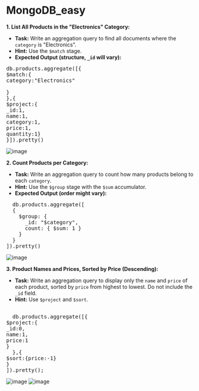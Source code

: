 # MongoDB_easy
**1. List All Products in the "Electronics" Category:**

- **Task:** Write an aggregation query to find all documents where the `category` is "Electronics".
- **Hint:** Use the `$match` stage.
- **Expected Output (structure, `_id` will vary):**

<Pre>db.products.aggregate([{
$match:{
category:"Electronics"

}
},{
$project:{
_id:1,
name:1,
category:1,
price:1,
quantity:1}
}]).pretty()
</Pre>

![image](https://github.com/user-attachments/assets/82f7c119-3afe-48c3-8a15-8d72b62233ba)

**2. Count Products per Category:**

- **Task:** Write an aggregation query to count how many products belong to each `category`.
- **Hint:** Use the `$group` stage with the `$sum` accumulator.
- **Expected Output (order might vary):**
<pre>
  db.products.aggregate([
  {
    $group: {
      _id: "$category",
      count: { $sum: 1 }
    }
  }
]).pretty()
</pre>

![image](https://github.com/user-attachments/assets/b9cea459-5371-49c2-9878-fa69f4fc0db3)

**3. Product Names and Prices, Sorted by Price (Descending):**

- **Task:** Write an aggregation query to display only the `name` and `price` of each product, sorted by `price` from highest to lowest. Do not include the `_id` field.
- **Hint:** Use `$project` and `$sort`.

<pre> 
  db.products.aggregate([{
$project:{
_id:0,
name:1,
price:1
}
  },{
$sort:{price:-1}
}
]).pretty();
</pre>

![image](https://github.com/user-attachments/assets/6c69597a-5117-47bd-a1dd-e1689abd8140)
![image](https://github.com/user-attachments/assets/eec52e32-4122-485b-a66f-56c83e10fc28)

